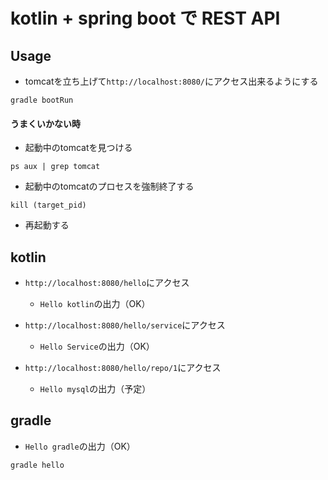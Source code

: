 kotlin + spring boot で REST API
=================================

## Usage
- tomcatを立ち上げて`http://localhost:8080/`にアクセス出来るようにする

```
gradle bootRun
```

#### うまくいかない時
- 起動中のtomcatを見つける

```
ps aux | grep tomcat
```

- 起動中のtomcatのプロセスを強制終了する

```
kill (target_pid)
```

- 再起動する


## kotlin
- `http://localhost:8080/hello`にアクセス
  - `Hello kotlin`の出力（OK）

- `http://localhost:8080/hello/service`にアクセス
  - `Hello Service`の出力（OK）

- `http://localhost:8080/hello/repo/1`にアクセス
  - `Hello mysql`の出力（予定）

## gradle
- `Hello gradle`の出力（OK）

```
gradle hello
```
